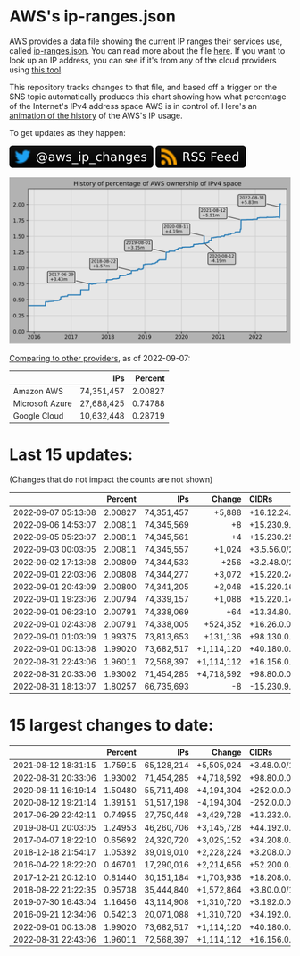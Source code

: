 # AWS's ip-ranges.json

AWS provides a data file showing the current IP ranges their
services use, called [ip-ranges.json](https://ip-ranges.amazonaws.com/ip-ranges.json).
You can read more about the file [here](https://docs.aws.amazon.com/general/latest/gr/aws-ip-ranges.html).
If you want to look up an IP address, you can see if it's from any of the cloud providers using [this tool](https://seligman.github.io/aws-ip-ranges/).

This repository tracks changes to that file, and based off a trigger on the SNS topic 
automatically produces this chart showing how what percentage of the Internet's IPv4 
address space AWS is in control of.  Here's an 
[animation of the history](https://youtu.be/Su25yl7eol8) of the AWS's IP usage.

To get updates as they happen:

[![@aws_ip_changes on twitter](images/twitter_badge.svg)](https://twitter.com/aws_ip_changes) [![RSS Icon](images/rss_badge.svg)](https://raw.githubusercontent.com/seligman/aws-ip-ranges/master/rss.xml)

![History of AWS](history_count.svg)

[Comparing to other providers](https://github.com/seligman/cloud_sizes), as of 2022-09-07:

| | IPs | Percent |
| --- | ---: | ---: |
| Amazon AWS | 74,351,457 | 2.00827 |
| Microsoft Azure | 27,688,425 | 0.74788 |
| Google Cloud | 10,632,448 | 0.28719 |


# Last 15 updates:

(Changes that do not impact the counts are not shown)

| | Percent | IPs | Change | CIDRs |
| :--- | ---: | ---: | ---: | :--- |
| 2022&#8209;09&#8209;07&nbsp;05:13:08 | 2.00827 | 74,351,457 | +5,888 | +16.12.24.0/21,&nbsp;+16.12.32.0/21,&nbsp;+16.12.20.0/22,&nbsp;... |
| 2022&#8209;09&#8209;06&nbsp;14:53:07 | 2.00811 | 74,345,569 | +8 | +15.230.9.44/30,&nbsp;+15.230.9.10/31,&nbsp;+15.230.9.252/31 |
| 2022&#8209;09&#8209;05&nbsp;05:23:07 | 2.00811 | 74,345,561 | +4 | +15.230.254.0/30 |
| 2022&#8209;09&#8209;03&nbsp;00:03:05 | 2.00811 | 74,345,557 | +1,024 | +3.5.56.0/22 |
| 2022&#8209;09&#8209;02&nbsp;17:13:08 | 2.00809 | 74,344,533 | +256 | +3.2.48.0/24 |
| 2022&#8209;09&#8209;01&nbsp;22:03:06 | 2.00808 | 74,344,277 | +3,072 | +15.220.240.0/21,&nbsp;+15.220.192.0/22 |
| 2022&#8209;09&#8209;01&nbsp;20:43:09 | 2.00800 | 74,341,205 | +2,048 | +15.220.168.0/21 |
| 2022&#8209;09&#8209;01&nbsp;19:23:06 | 2.00794 | 74,339,157 | +1,088 | +15.220.148.0/22,&nbsp;+13.34.81.0/26 |
| 2022&#8209;09&#8209;01&nbsp;06:23:10 | 2.00791 | 74,338,069 | +64 | +13.34.80.192/26 |
| 2022&#8209;09&#8209;01&nbsp;02:43:08 | 2.00791 | 74,338,005 | +524,352 | +16.26.0.0/15,&nbsp;+16.48.0.0/15,&nbsp;+16.164.0.0/15,&nbsp;... |
| 2022&#8209;09&#8209;01&nbsp;01:03:09 | 1.99375 | 73,813,653 | +131,136 | +98.130.0.0/15,&nbsp;+13.34.79.192/26 |
| 2022&#8209;09&#8209;01&nbsp;00:13:08 | 1.99020 | 73,682,517 | +1,114,120 | +40.180.0.0/15,&nbsp;+54.6.0.0/15,&nbsp;+54.20.0.0/15,&nbsp;... |
| 2022&#8209;08&#8209;31&nbsp;22:43:06 | 1.96011 | 72,568,397 | +1,114,112 | +16.156.0.0/14,&nbsp;+16.176.0.0/14,&nbsp;+40.164.0.0/14,&nbsp;... |
| 2022&#8209;08&#8209;31&nbsp;20:33:06 | 1.93002 | 71,454,285 | +4,718,592 | +98.80.0.0/12,&nbsp;+184.32.0.0/12,&nbsp;+13.184.0.0/13,&nbsp;... |
| 2022&#8209;08&#8209;31&nbsp;18:13:07 | 1.80257 | 66,735,693 | -8 | -15.230.9.44/30,&nbsp;-15.230.9.10/31,&nbsp;-15.230.9.252/31 |


# 15 largest changes to date:

| | Percent | IPs | Change | CIDRs |
| :--- | ---: | ---: | ---: | :--- |
| 2021&#8209;08&#8209;12&nbsp;18:31:15 | 1.75915 | 65,128,214 | +5,505,024 | +3.48.0.0/12,&nbsp;+35.96.0.0/12,&nbsp;+3.152.0.0/13,&nbsp;... |
| 2022&#8209;08&#8209;31&nbsp;20:33:06 | 1.93002 | 71,454,285 | +4,718,592 | +98.80.0.0/12,&nbsp;+184.32.0.0/12,&nbsp;+13.184.0.0/13,&nbsp;... |
| 2020&#8209;08&#8209;11&nbsp;16:19:14 | 1.50480 | 55,711,498 | +4,194,304 | +252.0.0.0/10 |
| 2020&#8209;08&#8209;12&nbsp;19:21:14 | 1.39151 | 51,517,198 | -4,194,304 | -252.0.0.0/10 |
| 2017&#8209;06&#8209;29&nbsp;22:42:11 | 0.74955 | 27,750,448 | +3,429,728 | +13.232.0.0/13,&nbsp;+34.240.0.0/13,&nbsp;+35.168.0.0/13,&nbsp;... |
| 2019&#8209;08&#8209;01&nbsp;20:03:05 | 1.24953 | 46,260,706 | +3,145,728 | +44.192.0.0/10,&nbsp;-3.192.0.0/12 |
| 2017&#8209;04&#8209;07&nbsp;18:22:10 | 0.65692 | 24,320,720 | +3,025,152 | +34.208.0.0/12,&nbsp;+34.224.0.0/12,&nbsp;+13.58.0.0/15,&nbsp;... |
| 2018&#8209;12&#8209;18&nbsp;21:54:17 | 1.05392 | 39,019,010 | +2,228,224 | +3.208.0.0/12,&nbsp;+3.224.0.0/12,&nbsp;+13.48.0.0/15 |
| 2016&#8209;04&#8209;22&nbsp;18:22:20 | 0.46701 | 17,290,016 | +2,214,656 | +52.200.0.0/13,&nbsp;+52.208.0.0/13,&nbsp;+52.36.0.0/14,&nbsp;... |
| 2017&#8209;12&#8209;21&nbsp;20:12:10 | 0.81440 | 30,151,184 | +1,703,936 | +18.208.0.0/13,&nbsp;+18.204.0.0/14,&nbsp;+18.224.0.0/14,&nbsp;... |
| 2018&#8209;08&#8209;22&nbsp;21:22:35 | 0.95738 | 35,444,840 | +1,572,864 | +3.80.0.0/12,&nbsp;+3.16.0.0/14,&nbsp;+3.40.0.0/14 |
| 2019&#8209;07&#8209;30&nbsp;16:43:04 | 1.16456 | 43,114,908 | +1,310,720 | +3.192.0.0/12,&nbsp;+15.222.0.0/15,&nbsp;+15.236.0.0/15 |
| 2016&#8209;09&#8209;21&nbsp;12:34:06 | 0.54213 | 20,071,088 | +1,310,720 | +34.192.0.0/12,&nbsp;+35.156.0.0/14,&nbsp;+52.219.68.0/22,&nbsp;... |
| 2022&#8209;09&#8209;01&nbsp;00:13:08 | 1.99020 | 73,682,517 | +1,114,120 | +40.180.0.0/15,&nbsp;+54.6.0.0/15,&nbsp;+54.20.0.0/15,&nbsp;... |
| 2022&#8209;08&#8209;31&nbsp;22:43:06 | 1.96011 | 72,568,397 | +1,114,112 | +16.156.0.0/14,&nbsp;+16.176.0.0/14,&nbsp;+40.164.0.0/14,&nbsp;... |
